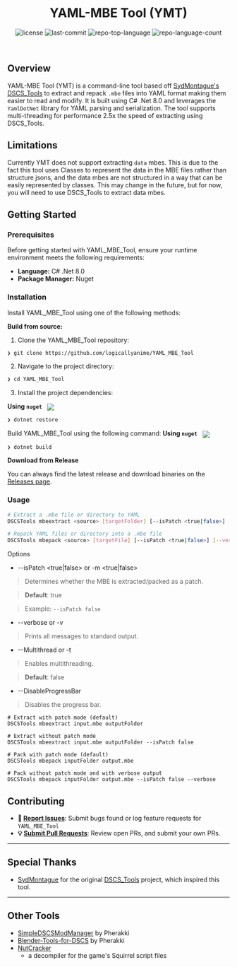 ﻿<p align="center"><h1 align="center">YAML-MBE Tool (YMT)</h1></p>
<p align="center">
	<img src="https://img.shields.io/github/license/logicallyanime/YAML_MBE_Tool?style=default&logo=opensourceinitiative&logoColor=white&color=0080ff" alt="license">
	<img src="https://img.shields.io/github/last-commit/logicallyanime/YAML_MBE_Tool?style=default&logo=git&logoColor=white&color=0080ff" alt="last-commit">
	<img src="https://img.shields.io/github/languages/top/logicallyanime/YAML_MBE_Tool?style=default&color=0080ff" alt="repo-top-language">
	<img src="https://img.shields.io/github/languages/count/logicallyanime/YAML_MBE_Tool?style=default&color=0080ff" alt="repo-language-count">
</p>
<p align="center"><!-- default option, no dependency badges. -->
</p>
<p align="center">
	<!-- default option, no dependency badges. -->
</p>
<br>


##  Overview

YAML-MBE Tool (YMT) is a command-line tool based off [SydMontague's DSCS_Tools](https://github.com/SydMontague/DSCSTools) to extract and repack `.mbe` files into YAML format making them easier to read and modify. It is built using C# .Net 8.0 and leverages the `YamlDotNet` library for YAML parsing and serialization. The tool supports multi-threading for performance 2.5x the speed of extracting using DSCS_Tools.


## Limitations

Currently YMT does not support extracting `data` mbes. This is due to the fact this tool uses Classes to represent the data in the MBE files rather than structure jsons, and the data mbes are not structured in a way that can be easily represented by classes. This may change in the future, but for now, you will need to use DSCS_Tools to extract data mbes.
##  Getting Started

###  Prerequisites

Before getting started with YAML_MBE_Tool, ensure your runtime environment meets the following requirements:

- **Language:** C# .Net 8.0
- **Package Manager:** Nuget


###  Installation

Install YAML_MBE_Tool using one of the following methods:

**Build from source:**

1. Clone the YAML_MBE_Tool repository:
```sh
❯ git clone https://github.com/logicallyanime/YAML_MBE_Tool
```

2. Navigate to the project directory:
```sh
❯ cd YAML_MBE_Tool
```

3. Install the project dependencies:


**Using `nuget`** &nbsp; [<img align="center" src="https://img.shields.io/badge/C%23-239120.svg?style={badge_style}&logo=c-sharp&logoColor=white" />](https://docs.microsoft.com/en-us/dotnet/csharp/)

```sh
❯ dotnet restore
```

Build YAML_MBE_Tool using the following command:
**Using `nuget`** &nbsp; [<img align="center" src="https://img.shields.io/badge/C%23-239120.svg?style={badge_style}&logo=c-sharp&logoColor=white" />](https://docs.microsoft.com/en-us/dotnet/csharp/)

```sh
❯ dotnet build
```

**Download from Release**

You can always find the latest release and download binaries on the [Releases page](https://github.com/logicallyanime/YAML_MBE_Tool/releases/latest).


###  Usage

```sh
# Extract a .mbe file or directory to YAML
DSCSTools mbeextract <source> [targetFolder] [--isPatch <true|false>] [--verbose] [--Multithread] [--DisableProgressBar]

# Repack YAML files or directory into a .mbe file
DSCSTools mbepack <source> [targetFile] [--isPatch <true|false>] [--verbose] [--Multithread] [--DisableProgressBar]
  ```

  Options
* --isPatch <true|false> or -m <true|false>
>Determines whether the MBE is extracted/packed as a patch.

>**Default**: true

>Example: `--isPatch false`

* --verbose or -v
>Prints all messages to standard output.

* --Multithread or -t
>Enables multithreading.

>**Default**: false

* --DisableProgressBar
>Disables the progress bar.

```
# Extract with patch mode (default)
DSCSTools mbeextract input.mbe outputFolder

# Extract without patch mode
DSCSTools mbeextract input.mbe outputFolder --isPatch false

# Pack with patch mode (default)
DSCSTools mbepack inputFolder output.mbe

# Pack without patch mode and with verbose output
DSCSTools mbepack inputFolder output.mbe --isPatch false --verbose
```

##  Contributing

- **🐛 [Report Issues](https://github.com/logicallyanime/YAML_MBE_Tool/issues)**: Submit bugs found or log feature requests for `YAML_MBE_Tool`
- **💡 [Submit Pull Requests](https://github.com/logicallyanime/YAML_MBE_Tool/blob/main/CONTRIBUTING.md)**: Review open PRs, and submit your own PRs.

---

##  Special Thanks

* [SydMontague](https://github.com/SydMontague) for the original [DSCS_Tools](https://github.com/SydMontague/DSCSTools) project, which inspired this tool.

---

## Other Tools
* [SimpleDSCSModManager](https://github.com/Pherakki/SimpleDSCSModManager) by Pherakki
* [Blender-Tools-for-DSCS](https://github.com/Pherakki/Blender-Tools-for-DSCS/) by Pherakki
* [NutCracker](https://github.com/SydMontague/NutCracker)
  * a decompiler for the game's Squirrel script files